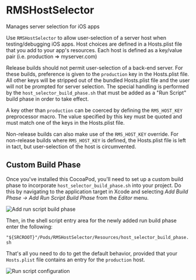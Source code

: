 RMSHostSelector 
===============

Manages server selection for iOS apps

Use `RMSHostSelector` to allow user-selection of a server host when
testing/debugging iOS apps. Host choices are defined in a Hosts.plist
file that you add to your app's resources. Each host is defined as a
key/value pair (i.e. production => myserver.com)

Release builds should not permit user-selection of a back-end server.
For these builds, preference is given to the `production` key in the
Hosts.plist file. All other keys will be stripped out of the bundled
Hosts.plist file and the user will not be prompted for server selection.
The special handling is performed by the `host_selector_build_phase.sh`
that must be added as a "Run Script" build phase in order to take
effect.

A key other than `production` can be coerced by defining the
`RMS_HOST_KEY` preprocessor macro. The value specified by this key must
be quoted and must match one of the keys in the Hosts.plist file.

Non-release builds can also make use of the `RMS_HOST_KEY` override. For
non-release builds where `RMS_HOST_KEY` is defined, the Hosts.plist file
is left in tact, but user-selection of the host is circumvented.

Custom Build Phase
------------------

Once you've installed this CocoaPod, you'll need to set up a custom
build phase to incorporate `host_selector_build_phase.sh` into your
project. Do this by navigating to the application target in Xcode
and selecting *Add Build Phase -> Add Run Script Build Phase* from the 
*Editor* menu. 

![Add run script build phase](https://raw.github.com/RoleModel/RMSHostSelector/854ea9b2ecfa04935a71a5df16fee708bc8481cd/Screenshots/Add%20Run%20Script.png?login=tingraldi&token=e6be81f186e32e5d8ac5f4c45f844632)

Then, in the shell script entry area for the newly
added run build phase enter the following:

`"${SRCROOT}"/Pods/RMSHostSelector/Resources/host_selector_build_phase.sh`

That's all you need to do to get the default behavior, provided that
your `Hosts.plist` file contains an entry for the `production` host.



![Run script configuration](https://raw.github.com/RoleModel/RMSHostSelector/854ea9b2ecfa04935a71a5df16fee708bc8481cd/Screenshots/Run%20Script%20Configuration.png?login=tingraldi&token=efa9853fa21ee863751fb6fec121cfed)

